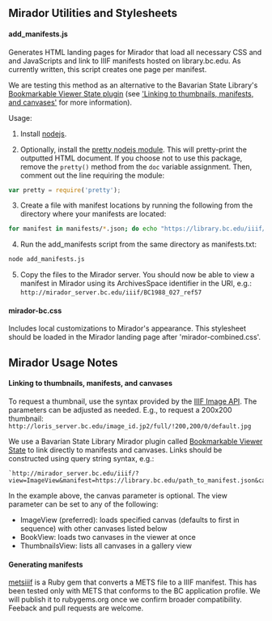 ## Mirador Utilities and Stylesheets
#### add_manifests.js
Generates HTML landing pages for Mirador that load all necessary CSS and 
and JavaScripts and link to IIIF manifests hosted on library.bc.edu. As 
currently written, this script creates one page per manifest.

We are testing this method as an alternative to the Bavarian State Library's 
[Bookmarkable Viewer State plugin](https://github.com/dbmdz/mirador-plugins#bookmarkable-viewer-state) 
(see ['Linking to thumbnails, manifests, and canvases'](#linking-to-thumbnails-manifests-and-canvases)
for more information).

Usage:
1. Install [nodejs](https://nodejs.org/en/).

2. Optionally, install the [pretty nodejs module](https://www.npmjs.com/package/pretty). 
This will pretty-print the outputted HTML document. If you choose not to use this 
package, remove the `pretty()` method from the `doc` variable assignment. Then, 
comment out the line requiring the module:

```javascript
var pretty = require('pretty');
```

3. Create a file with manifest locations by running the following from the
directory where your manifests are located:

```bash
for manifest in manifests/*.json; do echo "https://library.bc.edu/iiif/manifests/$manifest" >> manifests.txt; done
```

4. Run the add_manifests script from the same directory as manifests.txt:

```bash
node add_manifests.js
```

5. Copy the files to the Mirador server. You should now be able to view a 
manifest in Mirador using its ArchivesSpace identifier in the URI, e.g.: 
`http://mirador_server.bc.edu/iiif/BC1988_027_ref57`

#### mirador-bc.css
Includes local customizations to Mirador's appearance. This stylesheet should be 
loaded in the Mirador landing page after 'mirador-combined.css'. 

## Mirador Usage Notes
#### Linking to thumbnails, manifests, and canvases
To request a thumbnail, use the syntax provided by the [IIIF Image API](http://iiif.io/api/image/2.1/#image-request-uri-syntax). 
The parameters can be adjusted as needed. E.g., to request a 200x200 thumbnail: 
`http://loris_server.bc.edu/image_id.jp2/full/!200,200/0/default.jpg`

We use a Bavarian State Library Mirador plugin called [Bookmarkable Viewer State](https://github.com/dbmdz/mirador-plugins#bookmarkable-viewer-state) 
to link directly to manifests and canvases. Links should be constructed using query 
string syntax, e.g.: 

```
`http://mirador_server.bc.edu/iiif/?view=ImageView&manifest=https://library.bc.edu/path_to_manifest.json&canvas=http://loris_server.bc.edu/canvas_id/page_id`
```

In the example above, the canvas parameter is optional. The view parameter can be 
set to any of the following:

* ImageView (preferred): loads specified canvas (defaults to first in sequence) 
with other canvases listed below 
* BookView: loads two canvases in the viewer at once
* ThumbnailsView: lists all canvases in a gallery view

#### Generating manifests
[metsiiif](https://github.com/BCLibraries/mets-to-iiif) is a Ruby gem that converts 
a METS file to a IIIF manifest. This has been tested only with METS that conforms 
to the BC application profile. We will publish it to rubygems.org once we confirm 
broader compatibility. Feeback and pull requests are welcome.
